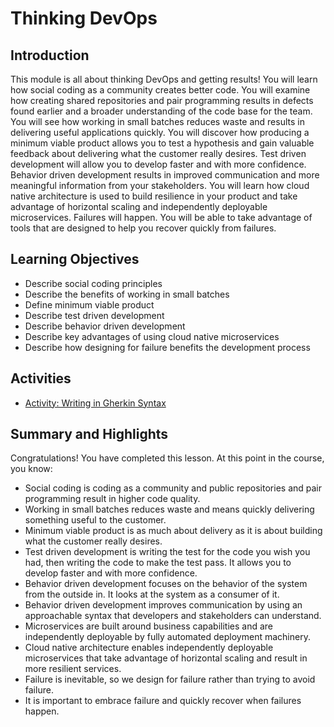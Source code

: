 # Thinking DevOps
## Introduction
This module is all about thinking DevOps and getting results! You will learn how social coding as a community creates better code. You will examine how creating shared repositories and pair programming results in defects found earlier and a broader understanding of the code base for the team. You will see how working in small batches reduces waste and results in delivering useful applications quickly. You will discover how producing a minimum viable product allows you to test a hypothesis and gain valuable feedback about delivering what the customer really desires. Test driven development will allow you to develop faster and with more confidence. Behavior driven development results in improved communication and more meaningful information from your stakeholders. You will learn how cloud native architecture is used to build resilience in your product and take advantage of horizontal scaling and independently deployable microservices. Failures will happen. You will be able to take advantage of tools that are designed to help you recover quickly from failures.

## Learning Objectives
* Describe social coding principles
* Describe the benefits of working in small batches
* Define minimum viable product
* Describe test driven development
* Describe behavior driven development
* Describe key advantages of using cloud native microservices
* Describe how designing for failure benefits the development process

## Activities
* [Activity: Writing in Gherkin Syntax](https://cf-courses-data.s3.us.cloud-object-storage.appdomain.cloud/IBM-CS0191EN-SkillsNetwork/labs/Module_2/Gherkin_Syntax/index.html)

## Summary and Highlights
Congratulations! You have completed this lesson. At this point in the course, you know:  
* Social coding is coding as a community and public repositories and pair programming result in higher code quality.
* Working in small batches reduces waste and means quickly delivering something useful to the customer.
* Minimum viable product is as much about delivery as it is about building what the customer really desires.
* Test driven development is writing the test for the code you wish you had, then writing the code to make the test pass. It allows you to develop faster and with more confidence.
* Behavior driven development focuses on the behavior of the system from the outside in. It looks at the system as a consumer of it.
* Behavior driven development improves communication by using an approachable syntax that developers and stakeholders can understand.
* Microservices are built around business capabilities and are independently deployable by fully automated deployment machinery.  
* Cloud native architecture enables independently deployable microservices that take advantage of horizontal scaling and result in more resilient services.
* Failure is inevitable, so we design for failure rather than trying to avoid failure.
* It is important to embrace failure and quickly recover when failures happen.  
